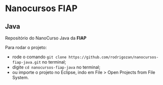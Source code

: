 # Nanocursos FIAP

## Java

Repositório do NanoCurso Java da **FIAP**

Para rodar o projeto:

* rode o comando `git clone https://github.com/rodrigozan/nanocursos-fiap-java.git` no terminal;
* digite `cd nanocursos-fiap-java` no terminal;
* ou importe o projeto no Eclipse, indo em File > Open Projects from File System.
